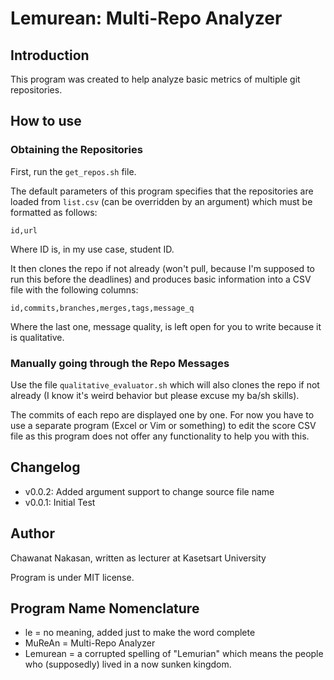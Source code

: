 # Lemurean: Multi-Repo Analyzer

## Introduction

This program was created to help analyze basic metrics of multiple git
repositories.

## How to use

### Obtaining the Repositories

First, run the `get_repos.sh` file.

The default parameters of this program specifies that the repositories are
loaded from `list.csv` (can be overridden by an argument) which must be
formatted as follows:

`id,url`

Where ID is, in my use case, student ID.

It then clones the repo if not already (won't pull, because I'm supposed to run
this before the deadlines) and produces basic information into a CSV file with
the following columns:

`id,commits,branches,merges,tags,message_q`

Where the last one, message quality, is left open for you to write because it
is qualitative.

### Manually going through the Repo Messages

Use the file `qualitative_evaluator.sh` which will also clones the repo if not
already (I know it's weird behavior but please excuse my ba/sh skills).

The commits of each repo are displayed one by one. For now you have to use
a separate program (Excel or Vim or something) to edit the score CSV file as
this program does not offer any functionality to help you with this.

## Changelog

* v0.0.2: Added argument support to change source file name
* v0.0.1: Initial Test

## Author

Chawanat Nakasan, written as lecturer at Kasetsart University

Program is under MIT license.

## Program Name Nomenclature

* le = no meaning, added just to make the word complete
* MuReAn = Multi-Repo Analyzer
* Lemurean = a corrupted spelling of "Lemurian" which means the people who
  (supposedly) lived in a now sunken kingdom.

